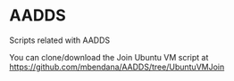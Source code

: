 # AADDS
 Scripts related with AADDS

You can clone/download the Join Ubuntu VM script at https://github.com/mbendana/AADDS/tree/UbuntuVMJoin
